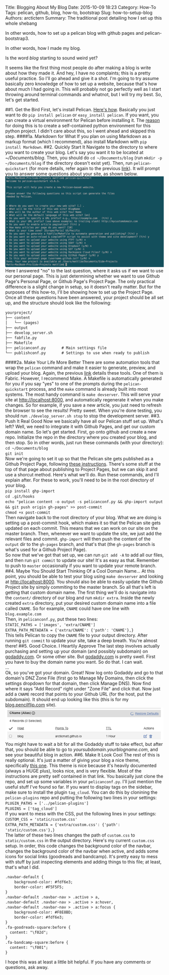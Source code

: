 Title: Blogging About My Blog
Date: 2015-10-09 18:23
Category: How-To
Tags: pelican, github, blog, how-to, bootstrap
Slug: how-to-setup-blog
Authors: arctictern
Summary: The traditional post detailing how I set up this whole shebang

In other words, how to set up a pelican blog with github pages and pelican-bootstrap3.

In other words, how I made my blog.

Is the word *blog* starting to sound weird yet?

It seems like the first thing most people do after making a blog is write about how
they made it. And hey, I have no complaints; this is a pretty useful practice.
So I'll go ahead and give it a shot.  I'm going to try assume basically zero 
knowledge of how to set up a website, because that's how about much I had going in.
This will probably not go perfectly well as I start throwing around terminal commands
and whatnot, but I will try my best. So, let's get started.

##1. Get the Bird
First, let's install Pelican. [Here's how](http://docs.getpelican.com/en/3.3.0/getting_started.html).
Basically you just want to do `pip install pelican` or `easy_install pelican`.
If you want, you can create a virtual environment for Pelican before installing it.
The [reason](http://duncanlock.net/blog/2013/05/17/how-i-built-this-website-using-pelican-part-1-setup/#comment-1767610380)
for doing this is to create a self-contained python environment for
this python project. I didn't care about this, so I went ahead and skipped this
step.
####1a. Markdown for What
If you plan on using Markdown as a markup format (which I recommend),
also install Markdown with `pip install Markdown`.
##2. Quickly Start It
Navigate to the directory to where you want to create your blog. Let's say
you want it to be located at *~/Documents/blog*. Then, you should do
`cd ~/Documents/blog` (run `mkdir -p ~/Documents/blog` if the directory doesn't
exist yet).
Then, run `pelican-quickstart` (for more details, refer again to the previous
[link](http://docs.getpelican.com/en/3.3.0/getting_started.html)).
It will prompt you to answer some questions
about your site, as shown below.
![Pelican Quickstart](/images/pelican-quickstart-prompt.png)
Here I answered "no" to the last question, where it asks us if we want to use
our personal page. This is just determining whether we want to use Github Page's
Personal Page, or Github Page's Project Page. The only practical difference is a
slight change in setup, so it doesn't really matter. But for the purposes of this
how-to, I'll be showing how to set up the Project Page.
Once all these questions have been answered, your project should be all set up,
and the structure should look like the following:

    yourproject/
    ├── content
    │   └── (pages)
    ├── output
    ├── develop_server.sh
    ├── fabfile.py
    ├── Makefile
    ├── pelicanconf.py       # Main settings file
    └── publishconf.py       # Settings to use when ready to publish
####2a. Make Your Life More Better
There are some automation tools that wrap the `pelican` command and make
it easier to generate, preview, and upload your blog. Again, the previous
[link](http://docs.getpelican.com/en/3.3.0/getting_started.html) details
these tools. One of them is Fabric. However, I recommend Make. A Makefile
is automatically generated for you if you say "yes" to one of the prompts
during the `pelican-quickstart` process, and the `make` command is already
built into most systems. The most handy command is `make devserver`. This 
will serve your site at [http://localhost:8000](http://localhost:8000),
and automatically regenerate it when you make changes. So for example,
if you save a new article, you just need to refresh the browser to see
the results! Pretty sweet. When you're done testing, you should run
`./develop_server.sh stop` to stop the development server.
##3. Push It Real Good
Now we basically have all our Pelican stuff set up. What's left? Well, we 
need to integrate it with Github Pages, and get our custom domain name. So let's
get started. First, go onto github and create a new repo. Initialize the repo
in the directory where you created your blog, and then stop.
So in other words, just run these commands (with your directory):  
`cd ~/Documents/blog`  
`git init`  
Now we're going to set it up so that the Pelican site gets published as a Github
Project Page, following [these instructions](http://docs.getpelican.com/en/3.3.0/tips.html).
There's some stuff at the top of that page about publishing to Project Pages,
but we can skip it and use a shorcut method. Here's what we'll do. Run
these commands, and I'll explain after. For these to work, you'll need to 
be in the root directory of your blog.  
`pip install ghp-import`  
`cd .git/hooks`  
`echo "pelican content -o output -s pelicanconf.py && ghp-import output && git push origin gh-pages" >> post-commit`  
`chmod +x post-commit`  
Then navigate back to the root directory of your blog.
What we are doing is setting up a post-commit hook, which makes it so that
the Pelican site gets updated on each commit. This means that we can work
on our site on the master branch. Then, whenever we want to update the site,
we just add the relevant files and commit. `ghp-import` will then push the content
of the `output` dir to the `gh-pages` branch, and that's that (the `gh-pages` branch
is what's used for a Github Project Page).  
So now that we've got that set up, we can run `git add -A` to add all our files,
and then run `git commit` to update our site! It's as easy as that. Remember to push
to `master` occasionally if you want to update your remote branch.
##4. Maybe You Should Start Thinking Of a Cool Domain Name...
At this point, you should be able to test your blog using `make devserver` and 
looking at [http://localhost:8000](http://localhost:8000). You should also be
able to easily update the Github Project site by simply commiting to the master
branch. So all that's left is getting that custom domain name. The first thing
we'll do is navigate into the `content/` directory of our blog and run
`mkdir extra`. Inside the newly created `extra` directory, put your desired
custom domain name into a file called `CNAME`. So for example, `CNAME` could
have one line with  
`blog.example.com`  
Then, in `pelicanconf.py`, put these two lines:  
`STATIC_PATHS = ['images', 'extra/CNAME']`  
`EXTRA_PATH_METADATA = {'extra/CNAME': {'path': 'CNAME'},}`  
This tells Pelican to copy the `CNAME` file to your output directory.
After running `git commit` to update your site, take a deep breath. You're almost
there!
##5. Good Choice. I Heartily Approve
The last step involves actually purchasing and setting up your domain (and 
possibly subdomain) on [godaddy.com](https://www.godaddy.com/). Or some other
site. But [godaddy.com](https://www.godaddy.com/) is pretty swell. First you have 
to buy the domain name you want. So do that. I can wait.  
...  
Ok, so you've got your domain. Great! Now log onto Godaddy and go to that
domain's DNZ Zone File (first go to Manage My Domains, then click the settings dropdown
for that domain, then click Manage DNS). Now find where it says "Add Record" 
right under "Zone File" and click that. Now just add a `CNAME` record that
points to your Github URL (for the host, put the subdomain). It should end up
looking like this (this is for my [blog.pencilflip.com](http://blog.pencilflip.com/) site).
![GoDaddy Cname](/images/godaddy-cname.png)  
You might have to wait a bit for all the Godaddy stuff to take effect, but after that,
you should be able to go to *yoursubdomain.yourblogname.com*, and see your beautiful
blog in action. 
##6. Make It Look Cool
The rest of this is really optional. It's just a matter of giving your blog 
a nice theme, specifically [this one](https://github.com/DandyDev/pelican-bootstrap3).
This theme is nice because it's heavily documented (always a HUGE plus), looks 
nice, and is very flexible.
Most of the instructions are pretty self contained in that link. You basically
just clone the repo, and set up some variables in your `pelicanconf.py`.
I'll just mention the useful stuff I've found so far. If you want to display
tags on the sidebar, make sure to install the plugin `tag_cloud`. You can do
this by clonining the `pelican-plugins` repo and putting the following two lines
in your settings:  
`PLUGIN_PATHS = ['../pelican-plugins']`  
`PLUGINS = ['tag_cloud']`  
If you want to mess with the CSS, put the following lines in your settings:  
`CUSTOM_CSS = 'static/custom.css'`  
`EXTRA_PATH_METADATA = {'extra/custom.css': {'path': 'static/custom.css'},}`  
The latter of these two lines changes the path of `custom.css` to `static/custom.css`
in the output directory.
Here's my current `custom.css` setup. In order, this code changes the background
color of the navbar, changes the background color of the navbar when active,
and adds some icons for social links (goodreads and bandcamp). It's pretty easy
to mess with stuff by just inspecting elements and adding things to this file; at least,
that's what I did.

    .navbar-default {
        background-color: #fdf6e3;
        border-color: #F5F5F5;
    }
    .navbar-default .navbar-nav > .active > a,
    .navbar-default .navbar-nav > .active > a:hover,
    .navbar-default .navbar-nav > .active > a:focus {
        background-color: #F8E8BD;
        border-color: #fdf6e3;
    }
    .fa-goodreads-square:before {
      content: "\f02d";
    }
    .fa-bandcamp-square:before {
      content: "\f001";
    }
 

I hope this was at least a little bit helpful. If you have any comments or questions, ask away.
